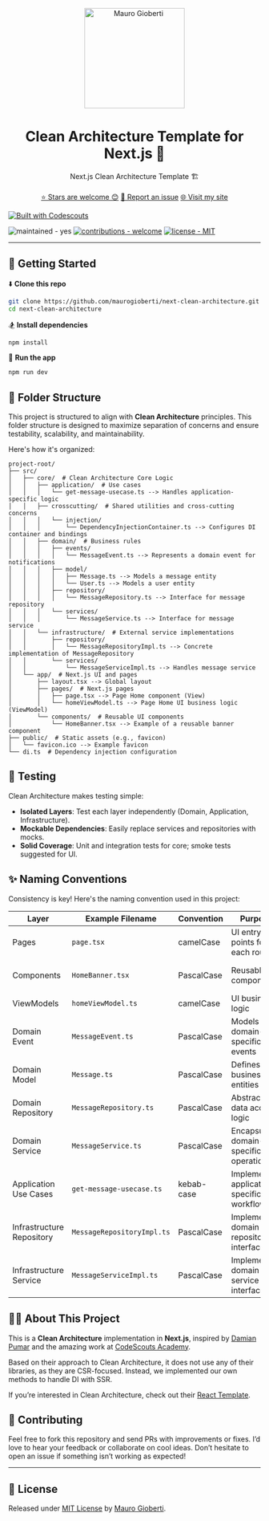 
<p align="center">
  <a href="https://maurogioberti.com" target="_blank">
    <img alt="Mauro Gioberti" src="https://maurogioberti.com/maurogioberti.png" width="200" />
  </a>
</p>

<h1 align="center">
  Clean Architecture Template for Next.js 🚀
</h1>
<p align="center">
  Next.js Clean Architecture Template 🏗️
  <br />
  <br />
  <a href="https://github.com/maurogioberti/next-clean-architecture/stargazers">⭐ Stars are welcome 😊</a>
  <a href="https://github.com/maurogioberti/next-clean-architecture/issues">🐛 Report an issue</a>
  <a href="https://maurogioberti.com">🌐 Visit my site</a>
</p>

<p>
  <a href="https://www.codescouts.academy/" title="CodeScouts Academy" target="_blank">
    <img src="https://img.shields.io/badge/built_with-Codescouts-blue?style=for-the-badge" alt="Built with Codescouts" />
  </a>
</p>

<span>
  <img src="https://img.shields.io/badge/maintained-yes-green" alt="maintained - yes">
  <a href="https://github.com/maurogioberti/next-clean-architecture/contribute"><img src="https://img.shields.io/badge/contributions-welcome-brightgreen" alt="contributions - welcome"></a>
  <a href="https://github.com/maurogioberti/next-clean-architecture/blob/master/LICENSE"><img src="https://img.shields.io/badge/license-MIT-blue" alt="license - MIT"></a>
</span>

---

## 🚀 Getting Started

⬇️ **Clone this repo**
```bash
git clone https://github.com/maurogioberti/next-clean-architecture.git
cd next-clean-architecture
```

🏂 **Install dependencies**
```bash
npm install
```

🏁 **Run the app**
```bash
npm run dev
```

## 📂 Folder Structure

This project is structured to align with **Clean Architecture** principles. This folder structure is designed to maximize separation of concerns and ensure testability, scalability, and maintainability.

Here's how it's organized:

```
project-root/
├── src/
│   ├── core/  # Clean Architecture Core Logic
│   │   ├── application/  # Use cases
│   │   │   └── get-message-usecase.ts --> Handles application-specific logic
│   │   ├── crosscutting/  # Shared utilities and cross-cutting concerns
│   │   │   └── injection/
│   │   │       └── DependencyInjectionContainer.ts --> Configures DI container and bindings
│   │   ├── domain/  # Business rules
│   │   │   ├── events/
│   │   │   │   └── MessageEvent.ts --> Represents a domain event for notifications
│   │   │   ├── model/
│   │   │   │   ├── Message.ts --> Models a message entity
│   │   │   │   └── User.ts --> Models a user entity
│   │   │   ├── repository/
│   │   │   │   └── MessageRepository.ts --> Interface for message repository
│   │   │   └── services/
│   │   │       └── MessageService.ts --> Interface for message service
│   │   └── infrastructure/  # External service implementations
│   │       ├── repository/
│   │       │   └── MessageRepositoryImpl.ts --> Concrete implementation of MessageRepository
│   │       └── services/
│   │           └── MessageServiceImpl.ts --> Handles message service
│   └── app/  # Next.js UI and pages
│       ├── layout.tsx --> Global layout
│       ├── pages/  # Next.js pages
│       │   ├── page.tsx --> Page Home component (View)
│       │   └── homeViewModel.ts --> Page Home UI business logic (ViewModel)
│       └── components/  # Reusable UI components
│           └── HomeBanner.tsx --> Example of a reusable banner component
├── public/  # Static assets (e.g., favicon)
│   └── favicon.ico --> Example favicon
└── di.ts  # Dependency injection configuration
```


## 🧪 Testing

Clean Architecture makes testing simple:

- **Isolated Layers**: Test each layer independently (Domain, Application, Infrastructure).
- **Mockable Dependencies**: Easily replace services and repositories with mocks.
- **Solid Coverage**: Unit and integration tests for core; smoke tests suggested for UI.

## ✨ Naming Conventions

Consistency is key! Here's the naming convention used in this project:


| Layer                      | Example Filename             | Convention         | Purpose                                      | Notes                          |
|----------------------------|------------------------------|--------------------|----------------------------------------------|--------------------------------|
| Pages                      | `page.tsx`                   | camelCase          | UI entry points for each route               | Represents Next.js pages       |
| Components                 | `HomeBanner.tsx`             | PascalCase         | Reusable UI components                       | Stateless, reusable pieces     |
| ViewModels                 | `homeViewModel.ts`           | camelCase          | UI business logic                            | Encapsulates state             |
| Domain Event               | `MessageEvent.ts`            | PascalCase         | Models domain-specific events                | Example: Notification triggers |
| Domain Model               | `Message.ts`                 | PascalCase         | Defines business entities                    | Core entities for the domain   |
| Domain Repository          | `MessageRepository.ts`       | PascalCase         | Abstracts data access logic                  | Interface for persistence      |
| Domain Service             | `MessageService.ts`          | PascalCase         | Encapsulates domain-specific operations      | Logic specific to the domain   |
| Application Use Cases      | `get-message-usecase.ts`     | kebab-case         | Implements application-specific workflows    | Directly consumes repositories |
| Infrastructure Repository  | `MessageRepositoryImpl.ts`   | PascalCase         | Implements domain repository interfaces      | Connects to external services  |
| Infrastructure Service     | `MessageServiceImpl.ts`      | PascalCase         | Implements domain service interfaces         | Example: Notifications backend |


## 🧑‍💻 About This Project

This is a **Clean Architecture** implementation in **Next.js**, inspired by [Damian Pumar](https://damianpumar.com) and the amazing work at [CodeScouts Academy](https://www.codescouts.academy/). 

Based on their approach to Clean Architecture, it does not use any of their libraries, as they are CSR-focused. Instead, we implemented our own methods to handle DI with SSR.

If you’re interested in Clean Architecture, check out their [React Template](https://github.com/codescouts-academy/react-clean-architecture).

## 🤔 Contributing

Feel free to fork this repository and send PRs with improvements or fixes. I’d love to hear your feedback or collaborate on cool ideas. Don’t hesitate to open an issue if something isn’t working as expected!

---

## 📜 License

Released under [MIT License](https://github.com/maurogioberti/next-clean-architecture/blob/master/LICENSE) by [Mauro Gioberti](https://maurogioberti.com).